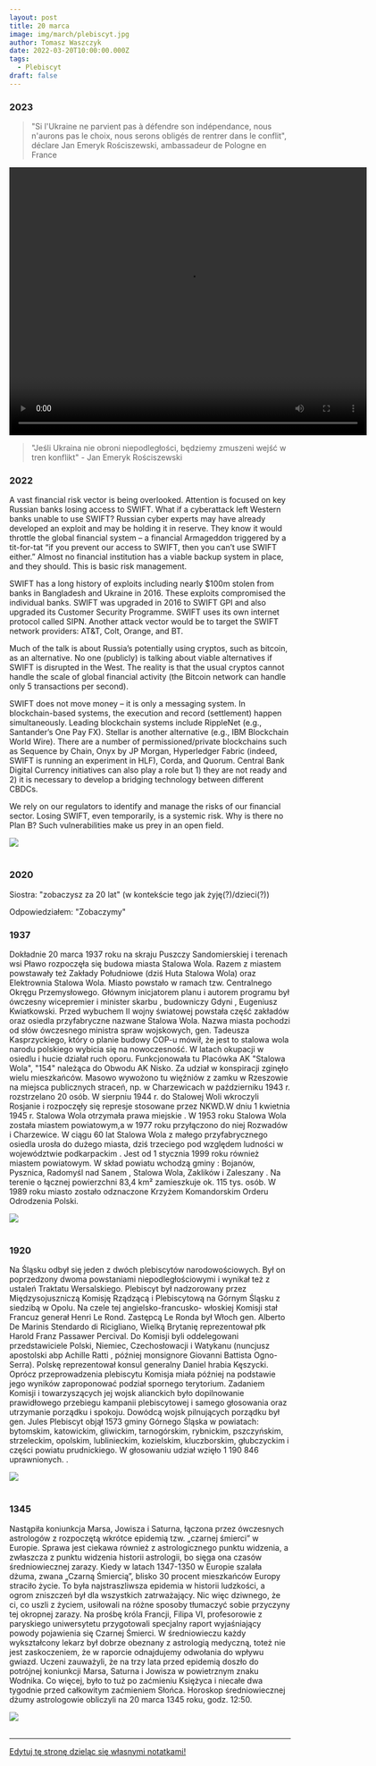 ```yaml
---
layout: post
title: 20 marca
image: img/march/plebiscyt.jpg
author: Tomasz Waszczyk
date: 2022-03-20T10:00:00.000Z
tags:
  - Plebiscyt
draft: false
---
```


### 2023

> "Si l'Ukraine ne parvient pas à défendre son indépendance, nous n'aurons pas le choix, nous serons obligés de rentrer dans le conflit", déclare Jan Emeryk Rościszewski, ambassadeur de Pologne en France

<video width="640" height="480" controls>
<source src="./movies/march/jan_emeryk.mp4" type="video/mp4">
Your browser does not support the video tag.
</video>

> "Jeśli Ukraina nie obroni niepodległości, będziemy zmuszeni wejść w tren konflikt" - Jan Emeryk Rościszewski

### 2022

A vast financial risk vector is being overlooked. Attention is focused on key Russian banks losing access to SWIFT. What if a cyberattack left Western banks unable to use SWIFT? Russian cyber experts may have already developed an exploit and may be holding it in reserve. They know it would throttle the global financial system – a financial Armageddon triggered by a tit-for-tat “if you prevent our access to SWIFT, then you can’t use SWIFT either.” Almost no financial institution has a viable backup system in place, and they should. This is basic risk management.

SWIFT has a long history of exploits including nearly $100m stolen from banks in Bangladesh and Ukraine in 2016. These exploits compromised the individual banks. SWIFT was upgraded in 2016 to SWIFT GPI and also upgraded its Customer Security Programme. SWIFT uses its own internet protocol called SIPN. Another attack vector would be to target the SWIFT network providers: AT&T, Colt, Orange, and BT.

Much of the talk is about Russia’s potentially using cryptos, such as bitcoin, as an alternative. No one (publicly) is talking about viable alternatives if SWIFT is disrupted in the West. The reality is that the usual cryptos cannot handle the scale of global financial activity (the Bitcoin network can handle only 5 transactions per second).

SWIFT does not move money – it is only a messaging system. In blockchain-based systems, the execution and record (settlement) happen simultaneously. Leading blockchain systems include RippleNet (e.g., Santander’s One Pay FX). Stellar is another alternative (e.g., IBM Blockchain World Wire). There are a number of permissioned/private blockchains such as Sequence by Chain, Onyx by JP Morgan, Hyperledger Fabric (indeed, SWIFT is running an experiment in HLF), Corda, and Quorum. Central Bank Digital Currency initiatives can also play a role but 1) they are not ready and 2) it is necessary to develop a bridging technology between different CBDCs.

We rely on our regulators to identify and manage the risks of our financial sector. Losing SWIFT, even temporarily, is a systemic risk. Why is there no Plan B? Such vulnerabilities make us prey in an open field.

<img src="./img/march/planb.jpeg"><br><br>

### 2020

Siostra: "zobaczysz za 20 lat" (w kontekście tego jak żyję(?)/dzieci(?))

Odpowiedziałem: "Zobaczymy"

### 1937

Dokładnie 20 marca 1937 roku na skraju
Puszczy Sandomierskiej i terenach wsi Pławo
rozpoczęła się budowa miasta Stalowa Wola.
Razem z miastem powstawały też Zakłady
Południowe (dziś Huta Stalowa Wola) oraz
Elektrownia Stalowa Wola.
Miasto powstało w ramach tzw. Centralnego
Okręgu Przemysłowego.
Głównym
inicjatorem planu i autorem programu był
ówczesny wicepremier i minister skarbu ,
budowniczy Gdyni , Eugeniusz Kwiatkowski.
Przed wybuchem II wojny światowej
powstała część zakładów oraz osiedla
przyfabryczne nazwane Stalowa Wola.
Nazwa miasta pochodzi od słów
ówczesnego ministra spraw wojskowych,
gen. Tadeusza Kasprzyckiego, który o
planie budowy COP-u mówił, że jest to
stalowa wola narodu polskiego wybicia się
na nowoczesność.
W latach okupacji w osiedlu i hucie działał
ruch oporu. Funkcjonowała tu Placówka AK
"Stalowa Wola", "154" należąca do Obwodu
AK Nisko. Za udział w konspiracji zginęło
wielu mieszkańców. Masowo wywożono tu
więźniów z zamku w Rzeszowie na miejsca
publicznych straceń, np. w Charzewicach w
październiku 1943 r. rozstrzelano 20 osób.
W sierpniu 1944 r. do Stalowej Woli
wkroczyli Rosjanie i rozpoczęły się represje
stosowane przez NKWD.W dniu 1
kwietnia 1945 r. Stalowa Wola otrzymała
prawa miejskie .
W 1953 roku Stalowa Wola została miastem
powiatowym,a w 1977 roku przyłączono do
niej Rozwadów i Charzewice.
W ciągu 60 lat Stalowa Wola z małego
przyfabrycznego osiedla urosła do dużego
miasta, dziś trzeciego pod względem
ludności w województwie podkarpackim .
Jest od 1 stycznia 1999 roku również miastem
powiatowym. W skład powiatu wchodzą
gminy : Bojanów, Pysznica, Radomyśl nad
Sanem , Stalowa Wola, Zaklików i
Zaleszany . Na terenie o łącznej powierzchni
83,4 km² zamieszkuje ok. 115 tys. osób.
W 1989 roku miasto zostało odznaczone
Krzyżem Komandorskim Orderu Odrodzenia
Polski.

<img src="./img/march/stalowawola.jpg"/><br><br>

### 1920

Na Śląsku odbył się jeden z dwóch plebiscytów narodowościowych. Był on poprzedzony dwoma powstaniami niepodległościowymi i wynikał też z ustaleń Traktatu Wersalskiego.
Plebiscyt był nadzorowany przez
Międzysojuszniczą Komisję Rządzącą i
Plebiscytową na Górnym Śląsku z siedzibą
w Opolu. Na czele tej angielsko-francusko-
włoskiej Komisji stał Francuz generał Henri
Le Rond. Zastępcą Le Ronda był Włoch
gen. Alberto De Marinis Stendardo di
Ricigliano, Wielką Brytanię reprezentował
płk Harold Franz Passawer Percival. Do
Komisji byli oddelegowani przedstawiciele
Polski, Niemiec, Czechosłowacji i Watykanu
(nuncjusz apostolski abp Achille Ratti ,
później monsignore Giovanni Battista
Ogno-Serra). Polskę reprezentował konsul
generalny Daniel hrabia Kęszycki. Oprócz
przeprowadzenia plebiscytu Komisja miała
później na podstawie jego wyników
zaproponować podział spornego terytorium.
Zadaniem Komisji i towarzyszących jej
wojsk alianckich było dopilnowanie
prawidłowego przebiegu kampanii
plebiscytowej i samego głosowania oraz
utrzymanie porządku i spokoju. Dowódcą
wojsk pilnujących porządku był gen. Jules
Plebiscyt objął 1573 gminy Górnego Śląska
w powiatach: bytomskim, katowickim,
gliwickim, tarnogórskim, rybnickim,
pszczyńskim, strzeleckim, opolskim,
lublinieckim, kozielskim, kluczborskim,
głubczyckim i części powiatu prudnickiego.
W głosowaniu udział wzięło 1 190 846
uprawnionych. .

<img src="./img/march/plebiscyt.jpg"/><br><br>

### 1345

Nastąpiła koniunkcja Marsa, Jowisza i Saturna, łączona przez ówczesnych astrologów z rozpoczętą wkrótce epidemią tzw. „czarnej śmierci” w Europie.
Sprawa jest ciekawa również z astrologicznego punktu widzenia, a zwłaszcza z punktu widzenia historii astrologii, bo sięga ona czasów średniowiecznej zarazy. Kiedy w latach 1347-1350 w Europie szalała dżuma, zwana „Czarną Śmiercią”, blisko 30 procent mieszkańców Europy straciło życie. To była najstraszliwsza epidemia w historii ludzkości, a ogrom zniszczeń był dla wszystkich zatrważający. Nic więc dziwnego, że ci, co uszli z życiem, usiłowali na różne sposoby tłumaczyć sobie przyczyny tej okropnej zarazy.
Na prośbę króla Francji, Filipa VI, profesorowie z paryskiego uniwersytetu przygotowali specjalny raport wyjaśniający powody pojawienia się Czarnej Śmierci. W średniowieczu każdy wykształcony lekarz był dobrze obeznany z astrologią medyczną, toteż nie jest zaskoczeniem, że w raporcie odnajdujemy odwołania do wpływu gwiazd. Uczeni zauważyli, że na trzy lata przed epidemią doszło do potrójnej koniunkcji Marsa, Saturna i Jowisza w powietrznym znaku Wodnika. Co więcej, było to tuż po zaćmieniu Księżyca i niecałe dwa tygodnie przed całkowitym zaćmieniem Słońca. Horoskop średniowiecznej dżumy astrologowie obliczyli na 20 marca 1345 roku, godz. 12:50.

<img src="./img/march/koniunkcja.jpg"><br><br>

---

<a href="https://github.com/TomaszWaszczyk/historia.waszczyk.com/edit/master/src/content/march-20.md" target="_blank">Edytuj tę stronę dzieląc się własnymi notatkami!</a>
